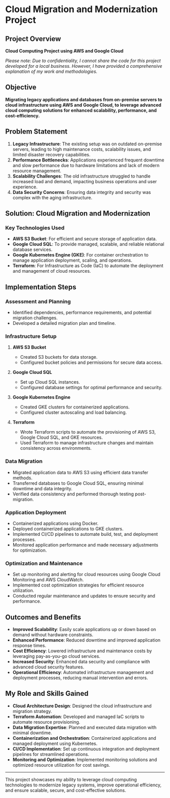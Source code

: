 # Cloud Migration and Modernization Project

## Project Overview

**Cloud Computing Project using AWS and Google Cloud**

*Please note: Due to confidentiality, I cannot share the code for this project developed for a local business. However, I have provided a comprehensive explanation of my work and methodologies.*

## Objective

**Migrating legacy applications and databases from on-premise servers to cloud infrastructure using AWS and Google Cloud, to leverage advanced cloud computing solutions for enhanced scalability, performance, and cost-efficiency.**

## Problem Statement

1. **Legacy Infrastructure**: The existing setup was on outdated on-premise servers, leading to high maintenance costs, scalability issues, and limited disaster recovery capabilities.
2. **Performance Bottlenecks**: Applications experienced frequent downtime and slow performance due to hardware limitations and lack of modern resource management.
3. **Scalability Challenges**: The old infrastructure struggled to handle increased load and demand, impacting business operations and user experience.
4. **Data Security Concerns**: Ensuring data integrity and security was complex with the aging infrastructure.

## Solution: Cloud Migration and Modernization

### Key Technologies Used

- **AWS S3 Bucket**: For efficient and secure storage of application data.
- **Google Cloud SQL**: To provide managed, scalable, and reliable relational database services.
- **Google Kubernetes Engine (GKE)**: For container orchestration to manage application deployment, scaling, and operations.
- **Terraform**: For Infrastructure as Code (IaC) to automate the deployment and management of cloud resources.

## Implementation Steps

### Assessment and Planning

- Identified dependencies, performance requirements, and potential migration challenges.
- Developed a detailed migration plan and timeline.

### Infrastructure Setup

1. **AWS S3 Bucket**
   - Created S3 buckets for data storage.
   - Configured bucket policies and permissions for secure data access.
   
2. **Google Cloud SQL**
   - Set up Cloud SQL instances.
   - Configured database settings for optimal performance and security.
   
3. **Google Kubernetes Engine**
   - Created GKE clusters for containerized applications.
   - Configured cluster autoscaling and load balancing.
   
4. **Terraform**
   - Wrote Terraform scripts to automate the provisioning of AWS S3, Google Cloud SQL, and GKE resources.
   - Used Terraform to manage infrastructure changes and maintain consistency across environments.

### Data Migration

- Migrated application data to AWS S3 using efficient data transfer methods.
- Transferred databases to Google Cloud SQL, ensuring minimal downtime and data integrity.
- Verified data consistency and performed thorough testing post-migration.

### Application Deployment

- Containerized applications using Docker.
- Deployed containerized applications to GKE clusters.
- Implemented CI/CD pipelines to automate build, test, and deployment processes.
- Monitored application performance and made necessary adjustments for optimization.

### Optimization and Maintenance

- Set up monitoring and alerting for cloud resources using Google Cloud Monitoring and AWS CloudWatch.
- Implemented cost optimization strategies for efficient resource utilization.
- Conducted regular maintenance and updates to ensure security and performance.

## Outcomes and Benefits

- **Improved Scalability**: Easily scale applications up or down based on demand without hardware constraints.
- **Enhanced Performance**: Reduced downtime and improved application response times.
- **Cost Efficiency**: Lowered infrastructure and maintenance costs by leveraging pay-as-you-go cloud services.
- **Increased Security**: Enhanced data security and compliance with advanced cloud security features.
- **Operational Efficiency**: Automated infrastructure management and deployment processes, reducing manual intervention and errors.

## My Role and Skills Gained

- **Cloud Architecture Design**: Designed the cloud infrastructure and migration strategy.
- **Terraform Automation**: Developed and managed IaC scripts to automate resource provisioning.
- **Data Migration Expertise**: Planned and executed data migration with minimal downtime.
- **Containerization and Orchestration**: Containerized applications and managed deployment using Kubernetes.
- **CI/CD Implementation**: Set up continuous integration and deployment pipelines for streamlined operations.
- **Monitoring and Optimization**: Implemented monitoring solutions and optimized resource utilization for cost savings.

---

This project showcases my ability to leverage cloud computing technologies to modernize legacy systems, improve operational efficiency, and ensure scalable, secure, and cost-effective solutions.

